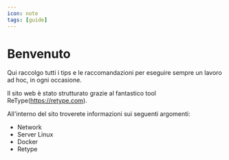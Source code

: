 ```yaml
---
icon: note
tags: [guide]
---
```

# Benvenuto

Qui raccolgo tutti i tips e le raccomandazioni per eseguire sempre un lavoro ad hoc, in ogni occasione.

Il sito web è stato strutturato grazie al fantastico tool ReType(https://retype.com).

All'interno del sito troverete informazioni sui seguenti argomenti:

- Network
- Server Linux
- Docker
- Retype